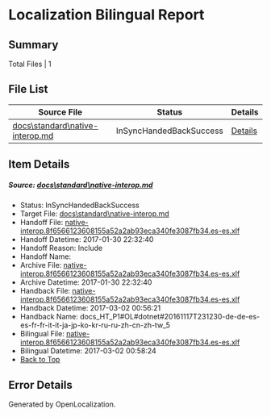# <a name='report-top'></a> Localization Bilingual Report

## Summary
 Total Files | 1

## File List
 Source File | Status | Details 
 ----------- | ------ | ------- 
 [docs\standard\native-interop.md](https://github.com/dotnet/docs/blob/d18b21b67c154c4a8cf8211aa5d1473066c53656/docs/standard/native-interop.md) | InSyncHandedBackSuccess | [Details](#13a4e4e7a588d55e82c5c4cde8f825c3b4502bb43469)

## Item Details
##### <a name='13a4e4e7a588d55e82c5c4cde8f825c3b4502bb43469'></a> Source: [docs\standard\native-interop.md](https://github.com/dotnet/docs/blob/d18b21b67c154c4a8cf8211aa5d1473066c53656/docs/standard/native-interop.md)
* Status: InSyncHandedBackSuccess
* Target File: [docs\standard\native-interop.md](https://github.com/dotnet/docs.es-es/blob/1292491935cd43cda8a7d79827237b27cee32271/docs/standard/native-interop.md)
* Handoff File: [native-interop.8f6566123608155a52a2ab93eca340fe3087fb34.es-es.xlf](https://github.com/dotnet/docs.handoff/blob/2f2d632987d70ce9758b9a47a3ee07eafbdbd041/ol-handoff/dotnet/docs.es-es/master/dotnet-core/native-interop.8f6566123608155a52a2ab93eca340fe3087fb34.es-es.xlf)
* Handoff Datetime: 2017-01-30 22:32:40
* Handoff Reason: Include
* Handoff Name: 
* Archive File: [native-interop.8f6566123608155a52a2ab93eca340fe3087fb34.es-es.xlf](https://github.com/dotnet/docs.handoff/blob/c94a89086084949c2d379b49f0387bd302b83667/ol-archive/dotnet/docs.es-es/master/dotnet-core/native-interop.8f6566123608155a52a2ab93eca340fe3087fb34.es-es.xlf)
* Archive Datetime: 2017-01-30 22:32:40
* Handback File: [native-interop.8f6566123608155a52a2ab93eca340fe3087fb34.es-es.xlf](https://github.com/dotnet/docs.handback/blob/0cf969633ee9afc7f5823afae4bcfdf30e9e5e7c/ol-handback/dotnet/docs.es-es/master/ht-p2/native-interop.8f6566123608155a52a2ab93eca340fe3087fb34.es-es.xlf)
* Handback Datetime: 2017-03-02 00:56:21
* Handback Name: docs_HT_P1#OL#dotnet#20161117T231230-de-de-es-es-fr-fr-it-it-ja-jp-ko-kr-ru-ru-zh-cn-zh-tw_5
* Bilingual File: [native-interop.8f6566123608155a52a2ab93eca340fe3087fb34.es-es.xlf](https://github.com/dotnet/docs.handback/blob/0cf969633ee9afc7f5823afae4bcfdf30e9e5e7c/ol-handback/dotnet/docs.es-es/master/ht-p2/native-interop.8f6566123608155a52a2ab93eca340fe3087fb34.es-es.xlf)
* Bilingual Datetime: 2017-03-02 00:58:24
* [Back to Top](#report-top)


## Error Details

Generated by OpenLocalization.
